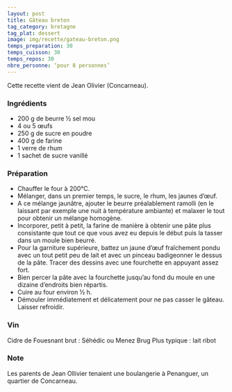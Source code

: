 ```yaml
---
layout: post
title: Gâteau breton
tag_category: bretagne
tag_plat: dessert
image: img/recette/gateau-breton.png
temps_preparation: 30
temps_cuisson: 30
temps_repos: 30
nbre_personne: ‘pour 8 personnes’
---
```

Cette recette vient de Jean Olivier (Concarneau).

### Ingrédients
* 200 g de beurre ½ sel mou
* 4 ou 5 œufs
* 250 g de sucre en poudre
* 400 g de farine
* 1 verre de rhum
* 1 sachet de sucre vanillé

### Préparation
* Chauffer le four à 200°C.
* Mélanger, dans un premier temps, le sucre, le rhum, les jaunes d’œuf.
* A ce mélange jaunâtre, ajouter le beurre préalablement ramolli (en le laissant par exemple une nuit à température ambiante) et malaxer le tout pour obtenir un mélange homogène.
* Incorporer, petit à petit, la farine de manière à obtenir une pâte plus consistante que tout ce que vous avez eu depuis le début puis la tasser dans un moule bien beurré.
* Pour la garniture supérieure, battez un jaune d’œuf fraîchement pondu avec un tout petit peu de lait et avec un pinceau badigeonner le dessus de la pâte. Tracer des dessins avec une fourchette en appuyant assez fort.
* Bien percer la pâte avec la fourchette jusqu’au fond du moule en une dizaine d’endroits bien répartis.
* Cuire au four environ ½ h.
* Démouler immédiatement et délicatement pour ne pas casser le gâteau. Laisser refroidir.

### Vin
Cidre de Fouesnant brut : Séhédic ou Menez Brug
Plus typique : lait ribot

### Note
Les parents de Jean Ollivier tenaient une boulangerie à Penanguer, un quartier de Concarneau.
